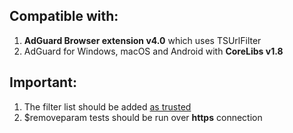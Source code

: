 ## Compatible with:

1. **AdGuard Browser extension v4.0** which uses TSUrlFilter
2. AdGuard for Windows, macOS and Android with **CoreLibs v1.8**

## Important:

1. The filter list should be added
  [as trusted](https://adguard.com/kb/general/ad-filtering/create-own-filters/#removeparam-modifier)
2. $removeparam tests should be run over **https** connection
